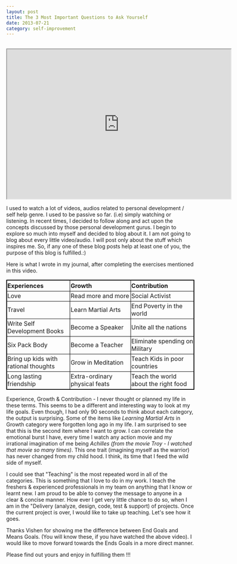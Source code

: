 ```yaml
---
layout: post
title: The 3 Most Important Questions to Ask Yourself
date: 2013-07-21
category: self-improvement
---
```


<div style="text-align: center;"><br/>
<iframe width="600" height="400"
src="http://www.youtube.com/embed/f8eU5Pc-y0g">
</iframe>
</div>

I used to watch a lot of videos, audios related to personal development / self help genre. I used to be passive so far. (i.e) simply watching or listening. In recent times, I decided to follow along and act upon the concepts discussed by those personal development gurus. I begin to explore so much into myself and decided to blog about it. I am not going to blog about every little video/audio. I will post only about the stuff which inspires me. So, if any one of these blog posts help at least one of you, the purpose of this blog is fulfilled.:)  
  
Here is what I wrote in my journal, after completing the exercises mentioned in this video.  

<style type="text/css">
table   { border: 1px solid black; }
td,th   { border: 1px solid black;   
	  padding-right:1px;
	  padding-left:1px;
	}
th      { width: 200px;
	  text-align:center
        }
</style>
  
|Experiences|Growth|Contribution|
|:----------|:-----|:------------|
|Love|Read more and more|Social Activist|
|Travel|Learn Martial Arts|End Poverty in the world|
|Write Self Development Books|Become a Speaker|Unite all the nations|
|Six Pack Body|Become a Teacher|Eliminate spending on Military|
|Bring up kids with rational thoughts|Grow in Meditation|Teach Kids in poor countries|
|Long lasting friendship|Extra-ordinary physical feats|Teach the world about the right food|

  
Experience, Growth & Contribution - I never thought or planned my life in these terms. This seems to be a different and interesting way to look at my life goals. Even though, I had only 90 seconds to think about each category, the output is surprising. Some of the items like *Learning Martial Arts* in Growth category were forgotten long ago in my life. I am surprised to see that this is the second item where I want to grow. I can correlate the emotional burst I have, every time I watch any action movie and my irrational imagination of me being *Achilles (from the movie Troy - I watched that movie so many times)*. This one trait (imagining myself as the warrior) has never changed from my child hood. I think, its time that I feed the wild side of myself.  
  
I could see that "Teaching" is the most repeated word in all of the categories. This is something that I love to do in my work. I teach the freshers & experienced professionals in my team on anything that I know or learnt new. I am proud to be able to convey the message to anyone in a clear & concise manner. How ever I get very little chance to do so, when I am in the "Delivery (analyze, design, code, test & support) of projects. Once the current project is over, I would like to take up teaching. Let's see how it goes.  
  
Thanks Vishen for showing me the difference between End Goals and Means Goals. (You will know these, if you have watched the above video). I would like to move forward towards the Ends Goals in a more direct manner.  
  
Please find out yours and enjoy in fulfilling them !!!
